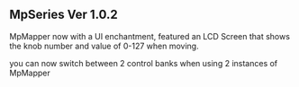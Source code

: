 ## MpSeries Ver 1.0.2

 MpMapper now with a UI enchantment, featured an LCD Screen that shows the knob number and value of 0-127 when moving.
 
 you can now switch between 2 control banks when using 2 instances of MpMapper


